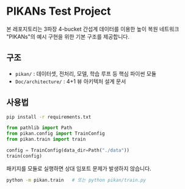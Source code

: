 # PIKANs Test Project

본 레포지토리는 3파장 4-bucket 간섭계 데이터를 이용한 높이 복원 네트워크 "PIKANs"의 예시 구현을 위한 기본 구조를 제공합니다.

## 구조

- `pikan/` : 데이터셋, 전처리, 모델, 학습 루프 등 핵심 파이썬 모듈
- `Doc/architecture/` : 4+1 뷰 아키텍처 설계 문서

## 사용법

```bash
pip install -r requirements.txt
```

```python
from pathlib import Path
from pikan.config import TrainConfig
from pikan.train import train

config = TrainConfig(data_dir=Path("./data"))
train(config)
```

패키지를 모듈로 실행하면 상대 임포트 문제가 발생하지 않습니다.

```bash
python -m pikan.train   # 또는 python pikan/train.py
```
